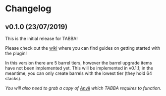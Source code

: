 # Changelog

## v0.1.0 (23/07/2019)

This is the initial release for TABBA!

Please check out the [wiki](https://github.com/lukecarr/TABBA/wiki) where you can find guides on getting started with the plugin!

In this version there are 5 barrel tiers, however the barrel upgrade items have not been implemented yet. This will be implemented in v0.1.1; in the meantime, you can only create barrels with the lowest tier (they hold 64 stacks).

*You will also need to grab a copy of [Anvil](https://www.spigotmc.org/resources/anvil.69610/) which TABBA requires to function.*

